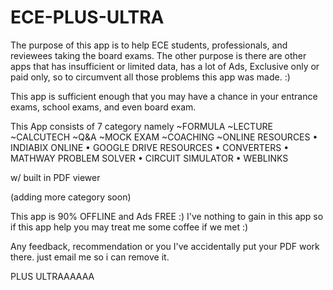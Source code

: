 # ECE-PLUS-ULTRA

The purpose of this app is to help ECE students, professionals, and reviewees taking the board exams. The other purpose is there are other apps that has insufficient or limited data, has a lot of Ads, Exclusive only or paid only, so to circumvent all those problems this app was made. :)

This app is sufficient enough that you may have a chance in your entrance exams, school exams, and even board exam.


This App consists of 7 category namely
~FORMULA
~LECTURE
~CALCUTECH
~Q&A
~MOCK EXAM
~COACHING
~ONLINE RESOURCES
• INDIABIX ONLINE
• GOOGLE DRIVE RESOURCES
• CONVERTERS
• MATHWAY PROBLEM SOLVER
• CIRCUIT SIMULATOR
• WEBLINKS

w/ built in PDF viewer

(adding more category soon)


This app is 90% OFFLINE and Ads FREE :)
I've nothing to gain in this app so if this app help you may treat me some coffee if we met :)


Any feedback, recommendation or you I've accidentally put your PDF work there. just email me so i can remove it.


PLUS ULTRAAAAAA
